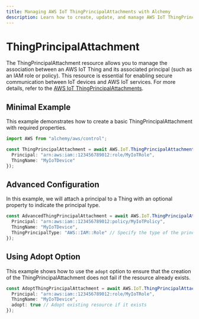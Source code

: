 ```yaml
---
title: Managing AWS IoT ThingPrincipalAttachments with Alchemy
description: Learn how to create, update, and manage AWS IoT ThingPrincipalAttachments using Alchemy Cloud Control.
---
```


# ThingPrincipalAttachment

The ThingPrincipalAttachment resource allows you to manage the association between an AWS IoT Thing and its associated principal (such as an IAM role or policy). This resource is essential for enabling secure communication between IoT devices and AWS IoT services. For more details, refer to the [AWS IoT ThingPrincipalAttachments](https://docs.aws.amazon.com/iot/latest/userguide/).

## Minimal Example

This example demonstrates how to create a basic ThingPrincipalAttachment with required properties.

```ts
import AWS from "alchemy/aws/control";

const ThingPrincipalAttachment = await AWS.IoT.ThingPrincipalAttachment("MyThingPrincipalAttachment", {
  Principal: "arn:aws:iam::123456789012:role/MyIoTRole",
  ThingName: "MyIoTDevice"
});
```

## Advanced Configuration

In this example, we will attach a principal to a Thing with an optional property to indicate the principal type.

```ts
const AdvancedThingPrincipalAttachment = await AWS.IoT.ThingPrincipalAttachment("AdvancedThingPrincipalAttachment", {
  Principal: "arn:aws:iam::123456789012:policy/MyIoTPolicy",
  ThingName: "MyIoTDevice",
  ThingPrincipalType: "AWS::IAM::Role" // Specify the type of the principal
});
```

## Using Adopt Option

This example shows how to use the `adopt` option to ensure that the creation of the ThingPrincipalAttachment does not fail if the resource already exists.

```ts
const AdoptThingPrincipalAttachment = await AWS.IoT.ThingPrincipalAttachment("AdoptThingPrincipalAttachment", {
  Principal: "arn:aws:iam::123456789012:role/MyIoTRole",
  ThingName: "MyIoTDevice",
  adopt: true // Adopt existing resource if it exists
});
```